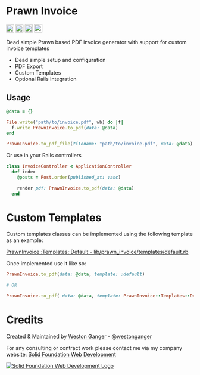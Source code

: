 # Prawn Invoice

<a href="https://badge.fury.io/rb/prawn_invoice" target="_blank"><img height="21" style='border:0px;height:21px;' border='0' src="https://badge.fury.io/rb/prawn_invoice.svg" alt="Gem Version"></a>
<a href='https://travis-ci.org/westonganger/prawn_invoice.rb' target='_blank'><img height='21' style='border:0px;height:21px;' src='https://travis-ci.org/westonganger/prawn_invoice.rb.svg?branch=master' border='0' alt='Build Status'></a>
<a href='https://rubygems.org/gems/prawn_invoice.rb' target='_blank'><img height='21' style='border:0px;height:21px;' src='https://ruby-gem-downloads-badge.herokuapp.com/prawn_invoice?label=rubygems&type=total&total_label=downloads&color=brightgreen' border='0' alt='RubyGems Downloads' /></a>
<a href='https://ko-fi.com/A5071NK' target='_blank'><img height='22' style='border:0px;height:22px;' src='https://az743702.vo.msecnd.net/cdn/kofi1.png?v=a' border='0' alt='Buy Me a Coffee'></a>

Dead simple Prawn based PDF invoice generator with support for custom invoice templates

- Dead simple setup and configuration 
- PDF Export
- Custom Templates
- Optional Rails Integration

## Usage

```ruby
@data = {}

File.write("path/to/invoice.pdf", wb) do |f|
  f.write PrawnInvoice.to_pdf(data: @data)
end

PrawnInvoice.to_pdf_file(filename: "path/to/invoice.pdf", data: @data)
```

Or use in your Rails controllers

```ruby
class InvoiceController < ApplicationController
  def index
    @posts = Post.order(published_at: :asc)

    render pdf: PrawnInvoice.to_pdf(data: @data)
  end
```

# Custom Templates

Custom templates classes can be implemented using the following template as an example:

[PrawnInvoice::Templates::Default - lib/prawn_invoice/templates/default.rb](https://github.com/westonganger/prawn_invoice/blob/master/lib/prawn_invoice/templates/default.rb)

Once implemented use it like so:

```ruby
PrawnInvoice.to_pdf(data: @data, template: :default)

# OR

PrawnInvoice.to_pdf( data: @data, template: PrawnInvoice::Templates::Default)
```

# Credits

Created & Maintained by [Weston Ganger](https://westonganger.com) - [@westonganger](https://github.com/westonganger)

For any consulting or contract work please contact me via my company website: [Solid Foundation Web Development](https://solidfoundationwebdev.com)

[![Solid Foundation Web Development Logo](https://solidfoundationwebdev.com/logo-sm.png)](https://solidfoundationwebdev.com)
